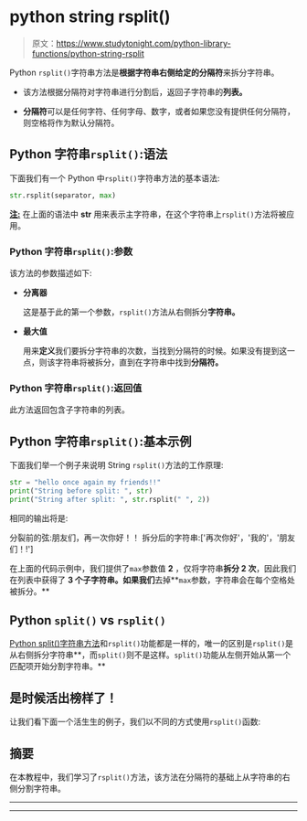 # python string rsplit()

> 原文：<https://www.studytonight.com/python-library-functions/python-string-rsplit>

Python `rsplit()`字符串方法是**根据字符串右侧给定的分隔符**来拆分字符串。

*   该方法根据分隔符对字符串进行分割后，返回子字符串的**列表。**

*   **分隔符**可以是任何字符、任何字母、数字，或者如果您没有提供任何分隔符，则空格将作为默认分隔符。

## Python 字符串`rsplit()`:语法

下面我们有一个 Python 中`rsplit()`字符串方法的基本语法:

```py
str.rsplit(separator, max)
```

<u>**注:**</u> 在上面的语法中 **str** 用来表示主字符串，在这个字符串上`rsplit()`方法将被应用。

### Python 字符串`rsplit()`:参数

该方法的参数描述如下:

*   **分离器**

    这是基于此的第一个参数，`rsplit()`方法从右侧拆分**字符串。**

*   **最大值**

    用来**定义**我们要拆分字符串的次数，当找到分隔符的时候。如果没有提到这一点，则该字符串将被拆分，直到在字符串中找到**分隔符。**

### Python 字符串`rsplit()`:返回值

此方法返回包含子字符串的列表。

## Python 字符串`rsplit()`:基本示例

下面我们举一个例子来说明 String `rsplit()`方法的工作原理:

```py
str = "hello once again my friends!!"
print("String before split: ", str)
print("String after split: ", str.rsplit(" ", 2))
```

相同的输出将是:

分裂前的弦:朋友们，再一次你好！！
拆分后的字符串:['再次你好'，'我的'，'朋友们！!']

在上面的代码示例中，我们提供了`max`参数值 **2** ，仅将字符串**拆分 2 次**，因此我们在列表中获得了 **3 个子字符串。如果我们**去掉**`max`参数，字符串会在每个空格处被拆分。**

## Python `split()` vs `rsplit()`

[Python split()字符串方法](https://www.studytonight.com/python-library-functions/python-string-split)和`rsplit()`功能都是一样的，唯一的区别是`rsplit()`是从右侧拆分字符串**，而`split()`则不是这样。`split()`功能从左侧开始从第一个匹配项开始分割字符串。**

## 是时候活出榜样了！

让我们看下面一个活生生的例子，我们以不同的方式使用`rsplit()`函数:

## 摘要

在本教程中，我们学习了`rsplit()`方法，该方法在分隔符的基础上从字符串的右侧分割字符串。

* * *

* * *